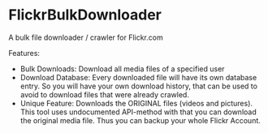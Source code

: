 # FlickrBulkDownloader

A bulk file downloader / crawler for Flickr.com

Features:
- Bulk Downloads: Download all media files of a specified user
- Download Database: Every downloaded file will have its own database entry. So you will have your own download history, that can be used to avoid to download files that were already crawled.
- Unique Feature: Downloads the ORIGINAL files (videos and pictures). This tool uses undocumented API-method with that you can download the original media file. Thus you can backup your whole Flickr Account.
